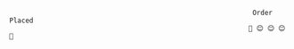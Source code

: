 









                                                                 Order Placed
                                                                🎉 😊 😊 😊 🎉
